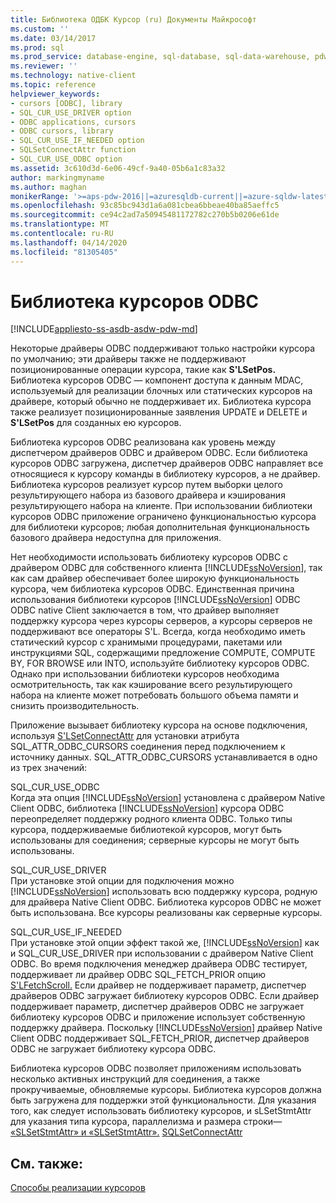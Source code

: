 ```yaml
---
title: Библиотека ОДБК Курсор (ru) Документы Майкрософт
ms.custom: ''
ms.date: 03/14/2017
ms.prod: sql
ms.prod_service: database-engine, sql-database, sql-data-warehouse, pdw
ms.reviewer: ''
ms.technology: native-client
ms.topic: reference
helpviewer_keywords:
- cursors [ODBC], library
- SQL_CUR_USE_DRIVER option
- ODBC applications, cursors
- ODBC cursors, library
- SQL_CUR_USE_IF_NEEDED option
- SQLSetConnectAttr function
- SQL_CUR_USE_ODBC option
ms.assetid: 3c610d3d-6e06-49cf-9a40-05b6a1c83a32
author: markingmyname
ms.author: maghan
monikerRange: '>=aps-pdw-2016||=azuresqldb-current||=azure-sqldw-latest||>=sql-server-2016||=sqlallproducts-allversions||>=sql-server-linux-2017||=azuresqldb-mi-current'
ms.openlocfilehash: 93c85bc943d1a6a081cbea6bbeae40ba85aeffc5
ms.sourcegitcommit: ce94c2ad7a50945481172782c270b5b0206e61de
ms.translationtype: MT
ms.contentlocale: ru-RU
ms.lasthandoff: 04/14/2020
ms.locfileid: "81305405"
---
```

# <a name="odbc-cursor-library"></a>Библиотека курсоров ODBC
[!INCLUDE[appliesto-ss-asdb-asdw-pdw-md](../../../includes/appliesto-ss-asdb-asdw-pdw-md.md)]

  Некоторые драйверы ODBC поддерживают только настройки курсора по умолчанию; эти драйверы также не поддерживают позиционированные операции курсора, такие как **S'LSetPos.** Библиотека курсоров ODBC — компонент доступа к данным MDAC, используемый для реализации блочных или статических курсоров на драйвере, который обычно не поддерживает их. Библиотека курсора также реализует позиционированные заявления UPDATE и DELETE и **S'LSetPos** для созданных ею курсоров.  
  
 Библиотека курсоров ODBC реализована как уровень между диспетчером драйверов ODBC и драйвером ODBC. Если библиотека курсоров ODBC загружена, диспетчер драйверов ODBC направляет все относящиеся к курсору команды в библиотеку курсоров, а не драйвер. Библиотека курсоров реализует курсор путем выборки целого результирующего набора из базового драйвера и кэширования результирующего набора на клиенте. При использовании библиотеки курсоров ODBC приложение ограничено функциональностью курсора для библиотеки курсоров; любая дополнительная функциональность базового драйвера недоступна для приложения.  
  
 Нет необходимости использовать библиотеку курсоров ODBC с драйвером ODBC для собственного клиента [!INCLUDE[ssNoVersion](../../../includes/ssnoversion-md.md)], так как сам драйвер обеспечивает более широкую функциональность курсора, чем библиотека курсоров ODBC. Единственная причина использования библиотеки курсоров [!INCLUDE[ssNoVersion](../../../includes/ssnoversion-md.md)] ODBC ODBC native Client заключается в том, что драйвер выполняет поддержку курсора через курсоры серверов, а курсоры серверов не поддерживают все операторы S'L. Всегда, когда необходимо иметь статический курсор с хранимыми процедурами, пакетами или инструкциями SQL, содержащими предложение COMPUTE, COMPUTE BY, FOR BROWSE или INTO, используйте библиотеку курсоров ODBC. Однако при использовании библиотеки курсоров необходима осмотрительность, так как кэширование всего результирующего набора на клиенте может потребовать большого объема памяти и снизить производительность.  
  
 Приложение вызывает библиотеку курсора на основе подключения, используя [S'LSetConnectAttr](../../../relational-databases/native-client-odbc-api/sqlsetconnectattr.md) для установки атрибута SQL_ATTR_ODBC_CURSORS соединения перед подключением к источнику данных. SQL_ATTR_ODBC_CURSORS устанавливается в одно из трех значений:  
  
 SQL_CUR_USE_ODBC  
 Когда эта опция [!INCLUDE[ssNoVersion](../../../includes/ssnoversion-md.md)] установлена с драйвером Native Client ODBC, библиотека [!INCLUDE[ssNoVersion](../../../includes/ssnoversion-md.md)] курсора ODBC переопределяет поддержку родного клиента ODBC. Только типы курсора, поддерживаемые библиотекой курсоров, могут быть использованы для соединения; серверные курсоры не могут быть использованы.  
  
 SQL_CUR_USE_DRIVER  
 При установке этой опции для подключения можно [!INCLUDE[ssNoVersion](../../../includes/ssnoversion-md.md)] использовать всю поддержку курсора, родную для драйвера Native Client ODBC. Библиотека курсоров ODBC не может быть использована. Все курсоры реализованы как серверные курсоры.  
  
 SQL_CUR_USE_IF_NEEDED  
 При установке этой опции эффект такой же, [!INCLUDE[ssNoVersion](../../../includes/ssnoversion-md.md)] как и SQL_CUR_USE_DRIVER при использовании с драйвером Native Client ODBC. Во время подключения менеджер драйвера ODBC тестирует, поддерживает ли драйвер ODBC SQL_FETCH_PRIOR опцию [S'LFetchScroll.](../../../relational-databases/native-client-odbc-api/sqlfetchscroll.md) Если драйвер не поддерживает параметр, диспетчер драйверов ODBC загружает библиотеку курсоров ODBC. Если драйвер поддерживает параметр, диспетчер драйверов ODBC не загружает библиотеку курсоров ODBC и приложение использует собственную поддержку драйвера. Поскольку [!INCLUDE[ssNoVersion](../../../includes/ssnoversion-md.md)] драйвер Native Client ODBC поддерживает SQL_FETCH_PRIOR, диспетчер драйверов ODBC не загружает библиотеку курсора ODBC.  
  
 Библиотека курсоров ODBC позволяет приложениям использовать несколько активных инструкций для соединения, а также прокручиваемые, обновляемые курсоры. Библиотека курсоров должна быть загружена для поддержки этой функциональности. Для указания того, как следует использовать библиотеку курсоров, и sLSetStmtAttr для указания типа курсора, параллелизма и размера строки— [«SLSetStmtAttr» и «SLSetStmtAttr».](../../../relational-databases/native-client-odbc-api/sqlsetstmtattr.md) [SQLSetConnectAttr](../../../relational-databases/native-client-odbc-api/sqlsetconnectattr.md)  
  
## <a name="see-also"></a>См. также:  
 [Способы реализации курсоров](../../../relational-databases/native-client-odbc-cursors/implementation/how-cursors-are-implemented.md)  
  
  

